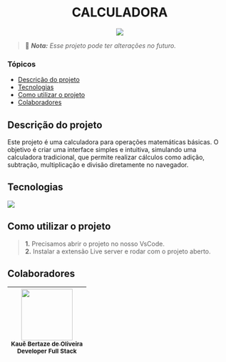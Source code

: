 <h1 align="center">CALCULADORA</h1>

<p align="center">
<img loading="lazy" src="http://img.shields.io/static/v1?label=STATUS&message=CONCLUIDO&color=GREEN&style=for-the-badge"/>
</p>

> 🔔 ***Nota:** Esse projeto pode ter alterações no futuro.*

### Tópicos

- [Descrição do projeto](#descrição-do-projeto)
- [Tecnologias](#tecnologias)
- [Como utilizar o projeto](#como-utilizar-o-projeto)
- [Colaboradores](#colaboradores)

## Descrição do projeto

Este projeto é uma calculadora para operações matemáticas básicas. O objetivo é criar uma interface simples e intuitiva, simulando uma calculadora tradicional, que permite realizar cálculos como adição, subtração, multiplicação e divisão diretamente no navegador.

## Tecnologias

<div width="140px">
    <img src="https://skillicons.dev/icons?i=html,css,javascript,vscode" />
</div>

## Como utilizar o projeto

> **1.** Precisamos abrir o projeto no nosso VsCode.<br>
> **2.** Instalar a extensão Live server e rodar com o projeto aberto.<br>

## Colaboradores

| [<img src="https://avatars.githubusercontent.com/u/69527468?v=4" width=115><br><sub>Kauê Bertaze de Oliveira</sub>](https://github.com/KaueTTS)<br><sub>Developer Full Stack</sub> |
| :---:
